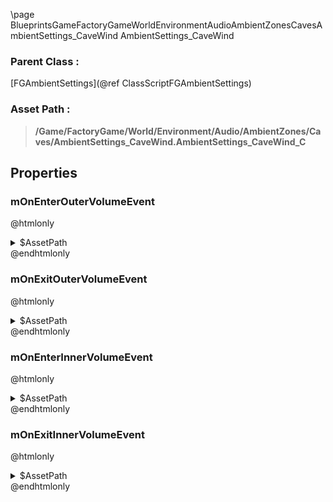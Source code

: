 \page BlueprintsGameFactoryGameWorldEnvironmentAudioAmbientZonesCavesAmbientSettings_CaveWind AmbientSettings_CaveWind
### Parent Class :
[FGAmbientSettings](@ref ClassScriptFGAmbientSettings)
### Asset Path :
<b><blockquote>/Game/FactoryGame/World/Environment/Audio/AmbientZones/Caves/AmbientSettings_CaveWind.AmbientSettings_CaveWind_C</blockquote></b>
## Properties

### mOnEnterOuterVolumeEvent
@htmlonly
<details>
 <summary>$AssetPath</summary>
<b><a href="_blueprints_game_factory_game_world_environment_audio_ambient_zones_caves_play__winds__cave_wind__stereo__outer.html"><blockquote>Play_Winds_CaveWind_Stereo_Outer</blockquote></a></b>
</details>
@endhtmlonly

### mOnExitOuterVolumeEvent
@htmlonly
<details>
 <summary>$AssetPath</summary>
<b><a href="_blueprints_game_factory_game_world_environment_audio_ambient_zones_caves_stop__winds__cave_wind__stereo__outer.html"><blockquote>Stop_Winds_CaveWind_Stereo_Outer</blockquote></a></b>
</details>
@endhtmlonly

### mOnEnterInnerVolumeEvent
@htmlonly
<details>
 <summary>$AssetPath</summary>
<b><a href="_blueprints_game_factory_game_world_environment_audio_ambient_zones_caves_play__winds__cave_wind__stereo__inner.html"><blockquote>Play_Winds_CaveWind_Stereo_Inner</blockquote></a></b>
</details>
@endhtmlonly

### mOnExitInnerVolumeEvent
@htmlonly
<details>
 <summary>$AssetPath</summary>
<b><a href="_blueprints_game_factory_game_world_environment_audio_ambient_zones_caves_stop__winds__cave_wind__stereo__inner.html"><blockquote>Stop_Winds_CaveWind_Stereo_Inner</blockquote></a></b>
</details>
@endhtmlonly

